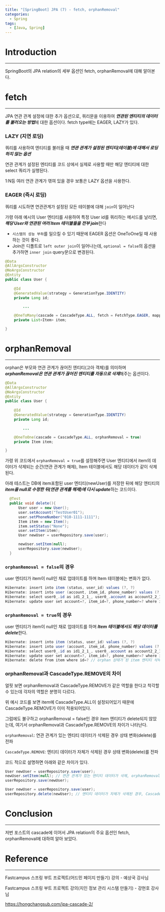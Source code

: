 ```yaml
---
title: "[SpringBoot] JPA (7) - fetch, orphanRemoval"
categories:
  - Spring
tags:
  - [Java, Spring]
---
```




# Introduction

---

SpringBoot의 JPA relation의 세부 옵션인 fetch, orphanRemoval에 대해 알아본다.





# fetch

---

JPA 연관 관계 설정에 대한 추가 옵션으로, 쿼리문을 이용하여 ***연관된 엔티티의 데이터를 불러오는 방법***에 대한 옵션이다. fetch type에는 EAGER, LAZY가 있다.



### LAZY (지연 로딩)

쿼리를 사용하여 엔티티를 불러올 때 ***연관 관계가 설정된 엔티티(테이블)에 대해서 로딩하지 않는 옵션*** 

연관 관계가 설정된 엔티티를 코드 상에서 실제로 사용할 때만 해당 엔티티에 대한 select 쿼리가 실행된다.

1:N등 여러 연관 관계가 엮여 있을 경우 보통은 LAZY 옵션을 사용한다.



### EAGER (즉시 로딩)

쿼리를 시도하면 연관관계가 설정된 모든 테이블에 대해 `join`이 일어난다

가령 아래 예시의 User 엔티티를 사용하여 특정 User id를 쿼리하는 메서드를 날리면, ***해당 User와 연관된 여러 Item 테이블들을 전부 join***한다

- `시스템의 성능 부하`를 일으킬 수 있기 때문에 EAGER 옵션은 OneToOne일 때 사용하는 것이 좋다.
- Join은 디폴트로 `left outer join`이 일어나는데, `optional = false`의 옵션을 추가하면 `inner join` query문으로 변경된다.

```java
@Data
@AllArgsConstructor
@NoArgsConstructor
@Entity
public class User {
  
    @Id
    @GeneratedValue(strategy = GenerationType.IDENTITY)
    private Long id;

		...

    @OneToMany(cascade = CascadeType.ALL, fetch = FetchType.EAGER, mappedBy = "user", optional = false)
    private List<Item> item;

}
```



# orphanRemoval

---

orphan은 부모와 연관 관계가 끊어진 엔티티(고아 객체)를 의미하며 ***orphanRemoval은 연관 관계가 끊어진 엔티티를 자동으로 삭제***해주는 옵션이다.

```java
@Data
@AllArgsConstructor
@NoArgsConstructor
@Entity
public class User {
  
    @Id
    @GeneratedValue(strategy = GenerationType.IDENTITY)
    private Long id;

		...

    @OneToOne(cascade = CascadeType.ALL, orphanRemoval = true)
    private Item item;

}
```

가령 위 코드에서 `orphanRemoval = true`를 설정해주면 User 엔티티에서 item의 데이터가 삭제되는 순간(연관 관계가 해제), Item 테이블에서도 해당 데이터가 같이 삭제 된다.

아래 테스트는 DB에 item포함된 user 엔티티(newUser)를 저장한 뒤에 해당 엔티티의 ***item을 null로 수정한 뒤(연관 관계를 해제)에 다시 update***하는 코드이다.

```java
  @Test
  public void delete(){
      User user = new User();
      user.setAccount("TestUser01");
      user.setPhoneNumber("010-1111-1111");
      Item item = new Item();
      item.setStatus("None");
      user.setItem(item);
      User newUser = userRepository.save(user);

      newUser.setItem(null);
      userRepository.save(newUser);
  }
```



### `orphanRemoval = false`의 경우

user 엔티티가 item이 null인 채로 업데이트를 하며 Item 테이블에는 변화가 없다.

```java
Hibernate: insert into item (status, user_id) values (?, ?)
Hibernate: insert into user (account, item_id, phone_number) values (?, ?, ?)
Hibernate: select user0_.id as id1_2_1_, user0_.account as account2_2_1_, user0_.item_id as item_id4_2_1_, user0_.phone_number as phone_nu3_2_1_, item1_.id as id1_0_0_, item1_.status as status2_0_0_, item1_.user_id as user_id3_0_0_ from user user0_ left outer join item item1_ on user0_.item_id=item1_.id where user0_.id=?
Hibernate: update user set account=?, item_id=?, phone_number=? where id=?
```



### `orphanRemoval = true`의 경우

user 엔티티가 item이 null인 채로 업데이트를 하며 ***Item 테이블에서도 해당 데이터를 delete***한다.

```java
Hibernate: insert into item (status, user_id) values (?, ?)
Hibernate: insert into user (account, item_id, phone_number) values (?, ?, ?)
Hibernate: select user0_.id as id1_2_1_, user0_.account as account2_2_1_, user0_.item_id as item_id4_2_1_, user0_.phone_number as phone_nu3_2_1_, item1_.id as id1_0_0_, item1_.status as status2_0_0_, item1_.user_id as user_id3_0_0_ from user user0_ left outer join item item1_ on user0_.item_id=item1_.id where user0_.id=?
Hibernate: update user set account=?, item_id=?, phone_number=? where id=?
Hibernate: delete from item where id=? // orphan 상태가 된 item 엔티티 삭제
```



### orphanRemoval과 CascadeType.REMOVE의 차이

얼핏 보면 orphanRemoval과 CascadeType.REMOVE가 같은 역할을 한다고 착각할 수 있는데 각자의 역할은 분명히 다르다.

위 예시 코드를 보면 item에 CascadeType.ALL이 설정되어있기 때문에 CascadeType.REMOVE가 이미 적용되어있다.

그럼에도 불구하고 orphanRemoval = false인 경우 item 엔티티가 delete되지 않았는데, 여기서 orphanRemoval과 CascadeType.REMOVE의 차이가 나타난다.

`orphanRemoval`: 연관 관계가 있는 엔티티 데이터가 삭제된 경우 상태 변화(delete)를 전파

`CascadeType.REMOVE`: 엔티티 데이터가 자체가 삭제된 경우 상태 변화(delete)를 전파

코드 적으로 설명하면 아래와 같은 차이가 있다.

```java
User newUser = userRepository.save(user);
newUser.setItem(null); // 연관 관계가 있는 엔티티 데이터가 삭제, orphanRemoval의 영향을 받음
userRepository.save(newUser);
```

```java
User newUser = userRepository.save(user);
userRepository.delete(newUser); // 엔티티 데이터가 자체가 삭제된 경우, CascadeType.REMOVE의 영향을 받음
```



# Conclusion

---

저번 포스트의 cascade에 이어서 JPA relation의 주요 옵션인 fetch, orphanRemoval에 대하여 알아 보았다.

# Reference

---

Fastcampus 스프링 부트 프로젝트(어드민 페이지 만들기) 강의 - 예상국 강사님

Fastcampus 스프링 부트 프로젝트 강의(지인 정보 관리 시스템 만들기) - 강현호 강사님

https://hongchangsub.com/jpa-cascade-2/
